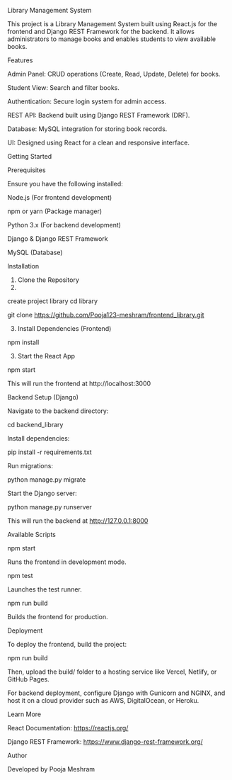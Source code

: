 Library Management System

This project is a Library Management System built using React.js for the frontend and Django REST Framework for the backend. It allows administrators to manage books and enables students to view available books.

Features

Admin Panel: CRUD operations (Create, Read, Update, Delete) for books.

Student View: Search and filter books.

Authentication: Secure login system for admin access.

REST API: Backend built using Django REST Framework (DRF).

Database: MySQL integration for storing book records.

UI: Designed using React for a clean and responsive interface.

Getting Started

Prerequisites

Ensure you have the following installed:

Node.js (For frontend development)

npm or yarn (Package manager)

Python 3.x (For backend development)

Django & Django REST Framework

MySQL (Database)

Installation

1. Clone the Repository
2. 
create project library
cd library

git clone https://github.com/Pooja123-meshram/frontend_library.git


3. Install Dependencies (Frontend)

npm install

3. Start the React App

npm start

This will run the frontend at http://localhost:3000

Backend Setup (Django)

Navigate to the backend directory:

cd backend_library

Install dependencies:

pip install -r requirements.txt

Run migrations:

python manage.py migrate

Start the Django server:

python manage.py runserver

This will run the backend at http://127.0.0.1:8000

Available Scripts

npm start

Runs the frontend in development mode.

npm test

Launches the test runner.

npm run build

Builds the frontend for production.

Deployment

To deploy the frontend, build the project:

npm run build

Then, upload the build/ folder to a hosting service like Vercel, Netlify, or GitHub Pages.

For backend deployment, configure Django with Gunicorn and NGINX, and host it on a cloud provider such as AWS, DigitalOcean, or Heroku.

Learn More

React Documentation: https://reactjs.org/

Django REST Framework: https://www.django-rest-framework.org/

Author

Developed by Pooja Meshram
